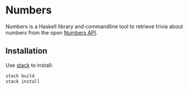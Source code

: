 # Numbers

Numbers is a Haskell library and commandline tool to retrieve trivia about numbers from the open [Numbers API](numbersapi.com).

## Installation

Use [stack](https://docs.haskellstack.org/en/stable/README/#how-to-install) to install:

```sh
stack build
stack install
```

